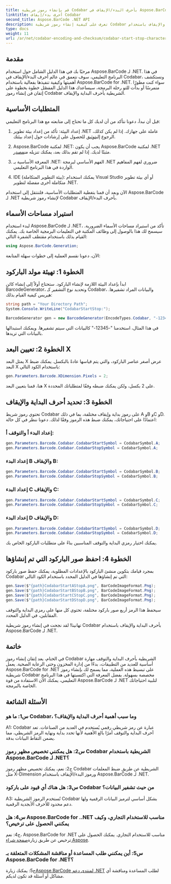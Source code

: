 ```yaml
---
title: قم بإنشاء رموز شريطية Codabar بأحرف البدء/الإيقاف في Aspose.BarCode لـ .NET
linktitle: أحرف بدء/إيقاف Codabar
second_title: Aspose.BarCode .NET API
description: تعرف على كيفية إنشاء رموز شريطية Codabar بأحرف البداية والإيقاف باستخدام Aspose.BarCode لـ .NET. دليل خطوة بخطوة للمطورين.
type: docs
weight: 11
url: /ar/net/codabar-encoding-and-checksum/codabar-start-stop-characters/
---
```

## مقدمة

مرحبًا بك في هذا الدليل الشامل حول استخدام Aspose.BarCode لـ .NET. في هذا البرنامج التعليمي، سوف نتعمق في عالم أحرف البدء/الإيقاف في Codabar، ونستكشف أهميتها وكيفية تنفيذها بفعالية باستخدام Aspose.BarCode for .NET. سواء كنت مطورًا متمرسًا أو بدأت للتو رحلة البرمجة، سيساعدك هذا الدليل المفصّل خطوة بخطوة على إتقان فن إنشاء رموز Codabar الشريطية بأحرف البداية والإيقاف.

## المتطلبات الأساسية

قبل أن نبدأ، دعونا نتأكد من أن لديك كل ما تحتاج إلى متابعته مع هذا البرنامج التعليمي:

1.  إعداد البيئة: تأكد من إعداد بيئة تطوير .NET عاملة على جهازك. إذا لم يكن كذلك، الرجوع إلى[توثيق](https://reference.aspose.com/barcode/net/) للحصول على إرشادات حول إعداد بيئتك.

2. Aspose.BarCode لمكتبة .NET: يجب أن يكون Aspose.BarCode لمكتبة .NET مثبتًا لديك. إذا لم تقم بذلك بعد، يمكنك تنزيله من[مصدر](https://releases.aspose.com/barcode/net/).

3. المعرفة الأساسية بـ .NET: الفهم الأساسي لبرمجة .NET ضروري لفهم المفاهيم الواردة في هذا البرنامج التعليمي.

4. IDE (بيئة التطوير المتكاملة): يمكنك استخدام Visual Studio أو أي بيئة تطوير متكاملة أخرى مفضلة لتطوير .NET.

الآن وبعد أن قمنا بتغطية المتطلبات الأساسية، فلننتقل إلى استخدام Aspose.BarCode لـ .NET لإنشاء رموز شريطية Codabar بأحرف البدء/الإيقاف.

## استيراد مساحات الأسماء

لبدء استخدام Aspose.BarCode لـ .NET، تأكد من استيراد مساحات الأسماء الضرورية. سيسمح لك هذا بالوصول إلى وظائف المكتبة في التعليمات البرمجية الخاصة بك. يمكنك القيام بذلك باستخدام مقتطف الشفرة التالي:

```csharp
using Aspose.BarCode.Generation;
```

الآن، دعونا نقسم العملية إلى خطوات سهلة المتابعة:

## الخطوة 1: تهيئة مولد الباركود

ابدأ بإعداد البيئة اللازمة لإنشاء الباركود. ستحتاج أولاً إلى إنشاء كائن BarcodeGenerator، وتحديد نوع التشفير كـ Codabar، والبيانات المراد تشفيرها. هيريس كيفية القيام بذلك:

```csharp
string path = "Your Directory Path";
System.Console.WriteLine("CodabarStartStop:");

BarcodeGenerator gen = new BarcodeGenerator(EncodeTypes.Codabar, "-12345-");
```

في هذا المثال، استخدمنا "-12345-" كالبيانات التي سيتم تشفيرها. ويمكنك استبدالها بالبيانات التي تريدها.

## الخطوة 2: تعيين البعد X

يمثل البعد X عرض أصغر عناصر الباركود، والتي يتم قياسها عادةً بالبكسل. يمكنك ضبط البعد X باستخدام الكود التالي:

```csharp
gen.Parameters.Barcode.XDimension.Pixels = 2;
```

هنا، قمنا بتعيين البعد X على 2 بكسل، ولكن يمكنك ضبطه وفقًا لمتطلباتك المحددة.

## الخطوة 3: تحديد أحرف البداية والإيقاف

تحتوي رموز شريط Codabar على رموز بداية وإيقاف مختلفة، بما في ذلك A وB وC وD. اعتمادًا على احتياجاتك، يمكنك ضبط هذه الرموز وفقًا لذلك. دعونا ننظر في كل حالة:

### إعداد البدء أ والتوقف أ:

```csharp
gen.Parameters.Barcode.Codabar.CodabarStartSymbol = CodabarSymbol.A;
gen.Parameters.Barcode.Codabar.CodabarStopSymbol = CodabarSymbol.A;
```

### إعداد البدء B والإيقاف B:

```csharp
gen.Parameters.Barcode.Codabar.CodabarStartSymbol = CodabarSymbol.B;
gen.Parameters.Barcode.Codabar.CodabarStopSymbol = CodabarSymbol.B;
```

### إعداد البدء C والإيقاف C:

```csharp
gen.Parameters.Barcode.Codabar.CodabarStartSymbol = CodabarSymbol.C;
gen.Parameters.Barcode.Codabar.CodabarStopSymbol = CodabarSymbol.C;
```

### إعداد البدء D والإيقاف D:

```csharp
gen.Parameters.Barcode.Codabar.CodabarStartSymbol = CodabarSymbol.D;
gen.Parameters.Barcode.Codabar.CodabarStopSymbol = CodabarSymbol.D;
```

يمكنك اختيار رمزي البداية والتوقف المناسبين بناءً على متطلبات الباركود الخاص بك.

## الخطوة 4: احفظ صور الباركود التي تم إنشاؤها

بمجرد قيامك بتكوين منشئ الباركود بالإعدادات المطلوبة، يمكنك حفظ صور باركود Codabar التي تم إنشاؤها في الدليل المحدد باستخدام الكود التالي:

```csharp
gen.Save($"{path}CodabarStartAStopA.png", BarCodeImageFormat.Png);
gen.Save($"{path}CodabarStartBStopB.png", BarCodeImageFormat.Png);
gen.Save($"{path}CodabarStartCStopC.png", BarCodeImageFormat.Png);
gen.Save($"{path}CodabarStartDStopD.png", BarCodeImageFormat.Png);
```

سيحفظ هذا الرمز أربع صور باركود مختلفة، تحتوي كل منها على رمزي البداية والتوقف المقابلين، في الدليل المحدد.

تهانينا! لقد نجحت في إنشاء رموز شريطية Codabar بأحرف البداية والإيقاف باستخدام Aspose.BarCode لـ .NET.

## خاتمة

في الختام، يعد إتقان إنشاء رموز Codabar الشريطية بأحرف البداية والتوقف مهارة أساسية للعديد من التطبيقات، بدءًا من إدارة المخزون وحتى الرعاية الصحية. يعمل Aspose.BarCode for .NET على تبسيط هذه العملية، مما يسمح لك بإنشاء رموز شريطية Codabar مخصصة بسهولة. بفضل المعرفة التي اكتسبتها في هذا البرنامج التعليمي، يمكنك الآن الاستفادة من قوة Aspose.BarCode لـ .NET لتلبية احتياجاتك الخاصة بالبرمجة.

## الأسئلة الشائعة

### س1: ما هو Codabar، وما سبب أهمية أحرف البداية والإيقاف؟

A1: Codabar عبارة عن رمز شريطي رقمي يُستخدم في العديد من الصناعات. تعد أحرف البداية والتوقف أمرًا بالغ الأهمية لأنها تحدد بداية ونهاية الرمز الشريطي، مما يضمن التقاط البيانات بدقة.

### س2: هل يمكنني تخصيص مظهر رموز Codabar الشريطية باستخدام Aspose.BarCode لـ .NET؟

ج2: نعم، يمكنك تخصيص مظهر رموز Codabar الشريطية عن طريق ضبط المعلمات مثل X-Dimension ورموز البدء/الإيقاف باستخدام Aspose.BarCode لـ .NET.

### س3: هل هناك أي قيود على باركود Codabar من حيث تشفير البيانات؟

A3: تُستخدم الرموز الشريطية Codabar بشكل أساسي لترميز البيانات الرقمية ولها دعم محدود للأحرف الأبجدية الرقمية.

### س4: هل Aspose.BarCode for ..NET مناسب للاستخدام التجاري، وكيف يمكنني الحصول على ترخيص؟

 ج4: نعم، Aspose.BarCode for .NET مناسب للاستخدام التجاري. يمكنك الحصول على ترخيص عن طريق زيارة[صفحة شراء Aspose](https://purchase.aspose.com/buy).

### س5: أين يمكنني طلب المساعدة أو مناقشة المشكلات المتعلقة بـ Aspose.BarCode for .NET؟

 ج5: يمكنك زيارة[Aspose.BarCode لمنتدى دعم .NET](https://forum.aspose.com/c/barcode/13) لطلب المساعدة ومناقشة أي مشاكل أو أسئلة قد تكون لديكم.